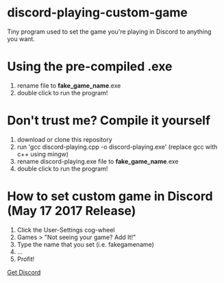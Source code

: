 # discord-playing-custom-game
Tiny program used to set the game you're playing in Discord to anything you want.

Using the pre-compiled .exe
========================================================
1. rename file to **fake_game_name**.exe 
2. double click to run the program!

Don't trust me? Compile it yourself
========================================================
1. download or clone this repository
2. run 'gcc discord-playing.cpp -o discord-playing.exe' (replace gcc with c++ using mingw)
3. rename discord-playing.exe file to **fake_game_name**.exe 
4. double click to run the program!


How to set custom game in Discord (May 17 2017 Release)
========================================================
1. Click the User-Settings cog-wheel
2. Games > "Not seeing your game? Add It!"
3. Type the name that you set (i.e. fakegamename)
4. ...
5. Profit!

[Get Discord](https://discordapp.com/download)


